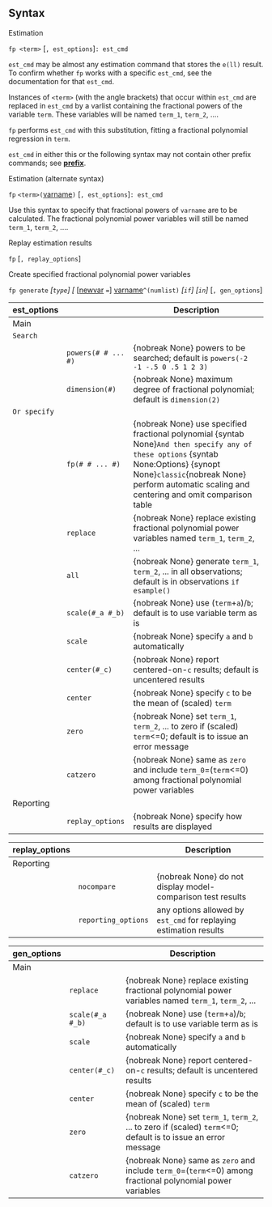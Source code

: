 ## Syntax

Estimation

`fp <term>` \[`, est_options`\]`: est_cmd`

`est_cmd` may be almost any estimation command that stores the `e(ll)`
result. To confirm whether `fp` works with a specific `est_cmd`, see the
documentation for that `est_cmd`.

Instances of `<term>` (with the angle brackets) that occur within
`est_cmd` are replaced in `est_cmd` by a varlist containing the
fractional powers of the variable `term`. These variables will be named
`term_1`, `term_2`, ....

`fp` performs `est_cmd` with this substitution, fitting a fractional
polynomial regression in `term`.

`est_cmd` in either this or the following syntax may not contain other
prefix commands; see
[<strong>prefix</strong>](http://www.stata.com/help.cgi?prefix).

Estimation (alternate syntax)

`fp`
`<term>(`[varname](http://www.stata.com/help.cgi?varname)`)`
\[`, est_options`\]`: est_cmd`

Use this syntax to specify that fractional powers of `varname` are to be
calculated. The fractional polynomial power variables will still be
named `term_1`, `term_2`, ....

Replay estimation results

`fp` \[`, replay_options`\]

Create specified fractional polynomial power variables

`fp generate` _\[`type`\] \[_
\[[newvar](http://www.stata.com/help.cgi?newvar)
`=`\]
[varname](http://www.stata.com/help.cgi?varname)`^(numlist)`
_\[`if`\] \[`in`\]_ \[`, gen_options`\]

| est\_options |                     | Description                                                                                                                                                                                                                          |
|--------------|---------------------|--------------------------------------------------------------------------------------------------------------------------------------------------------------------------------------------------------------------------------------|
| Main         |                     |                                                                                                                                                                                                                                      |
| `Search`     |                     |                                                                                                                                                                                                                                      |
|              | `powers(# # ... #)` | {nobreak None} powers to be searched; default is `powers(-2 -1 -.5 0 .5 1 2 3)`                                                                                                                                                      |
|              | `dimension(#)`      | {nobreak None} maximum degree of fractional polynomial; default is `dimension(2)`                                                                                                                                                    |
| `Or specify` |                     |                                                                                                                                                                                                                                      |
|              | `fp(# # ... #)`     | {nobreak None} use specified fractional polynomial {syntab None}`And then specify any of these options` {syntab None:Options} {synopt None}`classic`{nobreak None} perform automatic scaling and centering and omit comparison table |
|              | `replace`           | {nobreak None} replace existing fractional polynomial power variables named `term_1`, `term_2`, ...                                                                                                                              |
|              | `all`               | {nobreak None} generate `term_1`, `term_2`, ... in all observations; default is in observations `if esample()`                                                                                                                 |
|              | `scale(#_a #_b)`    | {nobreak None} use (`term`+`a`)/`b`; default is to use variable term as is                                                                                                                                                           |
|              | `scale`             | {nobreak None} specify `a` and `b` automatically                                                                                                                                                                                     |
|              | `center(#_c)`       | {nobreak None} report centered-on-`c` results; default is uncentered results                                                                                                                                                         |
|              | `center`            | {nobreak None} specify `c` to be the mean of (scaled) `term`                                                                                                                                                                         |
|              | `zero`              | {nobreak None} set `term_1`, `term_2`, ... to zero if (scaled) `term`&lt;=0; default is to issue an error message                                                                                                                |
|              | `catzero`           | {nobreak None} same as `zero` and include `term_0`=(`term`&lt;=0) among fractional polynomial power variables                                                                                                                      |
| Reporting    |                     |                                                                                                                                                                                                                                      |
|              | `replay_options`    | {nobreak None} specify how results are displayed                                                                                                                                                                                     |

| replay\_options |                     | Description                                                       |
|-----------------|---------------------|-------------------------------------------------------------------|
| Reporting       |                     |                                                                   |
|                 | `nocompare`         | {nobreak None} do not display model-comparison test results       |
|                 | `reporting_options` | any options allowed by `est_cmd` for replaying estimation results |

| gen\_options |                  | Description                                                                                                           |
|--------------|------------------|-----------------------------------------------------------------------------------------------------------------------|
| Main         |                  |                                                                                                                       |
|              | `replace`        | {nobreak None} replace existing fractional polynomial power variables named `term_1`, `term_2`, ...               |
|              | `scale(#_a #_b)` | {nobreak None} use (`term`+`a`)/`b`; default is to use variable term as is                                            |
|              | `scale`          | {nobreak None} specify `a` and `b` automatically                                                                      |
|              | `center(#_c)`    | {nobreak None} report centered-on-`c` results; default is uncentered results                                          |
|              | `center`         | {nobreak None} specify `c` to be the mean of (scaled) `term`                                                          |
|              | `zero`           | {nobreak None} set `term_1`, `term_2`, ... to zero if (scaled) `term`&lt;=0; default is to issue an error message |
|              | `catzero`        | {nobreak None} same as `zero` and include `term_0`=(`term`&lt;=0) among fractional polynomial power variables       |
